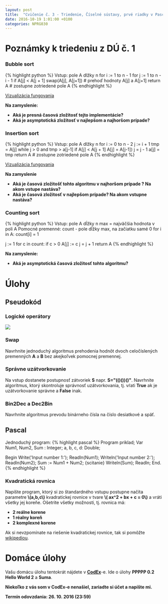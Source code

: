 ```yaml
---
layout: post
title:  "Cvičenie č. 3 - Triedenie, Číselné sústavy, prvé riadky v Pascale"
date: 2016-10-19 1:01:00 +0100
categories: NPRG030
---
```

# Poznámky k triedeniu z DÚ č. 1

### Bubble sort
{% highlight python %}
Vstup: pole A dlžky n
for i := 1 to n - 1
	for j := 1 to n - i - 1
		if A[j] < A[j + 1]
			swap(A[j], A[j+1]) # prehoď hodnoty A[j] a A[j+1]
return A # zostupne zotriedené pole A
{% endhighlight %}

[Vizualizácia fungovania](http://www.programming-algorithms.net/article/39344/Bubble-sort)

**Na zamyslenie:**
* **Aká je presná časová zložitosť tejto implementácie?**
* **Aká je asymptotická zložitosť v najlepšom a najhoršom prípade?**

### Insertion sort
{% highlight python %}
Vstup: pole A dlžky n
for i := 0 to n - 2
	j := i + 1
	tmp = A[j]
	while j > 0 and tmp > a[j-1]
		if A[j] < A[j + 1]
			A[j] = A[j-1])
			j = j - 1
		a[j] = tmp
return A # zostupne zotriedené pole A
{% endhighlight %}

[Vizualizácia fungovania](http://www.programming-algorithms.net/article/39459/Insertion-sort)

**Na zamyslenie**
* **Aká je časová zložitošť tohto algoritmu v najhoršom prípade ? Na akom vstupe nastáva?**
* **Aká je časová zložitosť v najlepšom prípade? Na akom vstupne nastáva?**


### Counting sort
{% highlight python %}
Vstup: pole A dĺžky n
       max = najväčšia hodnota v poli A
Pomocné premenné:
       count - pole dĺžky max, na začiatku samé 0
for i in A:
	count[i] =  1

j := 1
for c in count:
	if c > 0
	   A[j] := c
	   j = j + 1
return A
{% endhighlight %}

**Na zamyslenie:**
* **Aká je asymptotická časová zložitosť tohto algoritmu?**

# Úlohy

## Pseudokód

### Logické operátory
![]({{site.baseurl}}/assets/img/binary-truth.svg)

### Swap
Navrhnite jednoduchý algoritmus prehodenia hodnôt dvoch celočíslených premenných **A** a **B** bez akejkoľvek pomocnej premennej.

### Správne uzátvorkovanie
Na vstup dostanete postupnosť zátvoriek **S** napr. **S="(()())()"**. Navrhnite algoritmus, ktorý skontroluje správnosť uzátvorkovania, tj. vŕati **True** ak je uzátvorkovanie správne a **False** inak.

### Bin2Dec a Dec2Bin
Navrhnite algoritmus prevodu binárneho čísla na číslo desiatkové a späť.

## Pascal
Jednoduchý program:
{% highlight pascal %}
Program priklad;
Var       
	Num1, Num2, Sum : Integer;
	a, b, c, d: Double;

Begin
	Write('Input number 1:');
	Readln(Num1);
	Writeln('Input number 2:');
	Readln(Num2);
	Sum := Num1 + Num2; {scitanie}
	Writeln(Sum);
	Readln;
End.  
{% endhighlight %}

### Kvadratická rovnica
Napíšte program, ktorý si zo štandardného vstupu postupne načíta parametre **\\(a,b,c\\)** kvadratickej rovnice v tvare **\\( ax^2 + bx + c = 0\\)** a vráti všetky jej koreňe.
Ošetrite všetky možnosti, tj. rovnica má:
* **2 reálne korene**
* **1 réalny koreň**
* **2 komplexné korene**

Ak si nevzpomínate na riešenie kvadratickej rovnice, tak si pomôžte [wikipediou](https://cs.wikipedia.org/wiki/Kvadratick%C3%A1_rovnice).
# Domáce úlohy
Vašu domácu úlohu tentokrát nájdete v **[CodEx](https://codex.ms.mff.cuni.cz/codex-prg/)**-e.
Ide o úlohy **PPPPP 0.2 Hello World 2** a **Suma**.

**<span class="red">Niekoľko z vás som v CodEx-e nenašiel, zariadte si účet a napíšte mi.</span>**

**Termín odovzdania: 26. 10. 2016 (23:59)**
